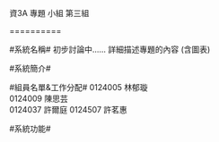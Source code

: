 資3A 專題 小組 第三組

==========

#系統名稱#
 初步討論中......
 詳細描述專題的內容 (含圖表)

#系統簡介#

#組員名單&工作分配#
    0124005 林郁璇  
    0124009 陳思芸  
    0124037 許爾庭
    0124507 許茗惠

#系統功能#
    
